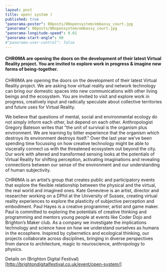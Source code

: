 ```yaml
---
layout: post
title: open( system )
published: true
"panorama-poster": 00posts/00opensystem/embassy_court.jpg
"panorama": 00posts/00opensystem/embassy_court.jpg
"panorama-longitude-speed": 0.01
"panorama-start-angle": 90
#"panorama-user-control": false
---
```



<h4>
<span class="chroma">CHRϴMA</span> are opening the doors on the development of their latest Virtual Reality project. You are invited to explore work in progress &amp; imagine new forms of being-together.
</h4>

<span class="chroma">CHRϴMA</span> are opening the doors on the development of their latest Virtual Reality project. We are asking how virtual reality and network technology can bring our domestic spaces into new communications with other living beings and the ecosystem. You are invited to visit and explore work in progress, creatively input and radically speculate about collective territories and future uses for Virtual Reality.


We believe that questions of mental, social and environmental ecology do not simply inform each other, but depend on each other. Anthropologist Gregory Bateson writes that “the unit of survival is the organism plus environment. We are learning by bitter experience that the organism which destroys its environment destroys itself.” Over the last year we’ve been spending time focussing on how creative technology might be able to viscerally connect us with the threatened ecosystem out beyond the city.  Our work with altered and transformed sensing looks at the potentials of Virtual Reality for shifting perception, activating imaginations and revealing connections between our sense of the environment and our understanding of human subjectivity.

<span class="chroma">CHRϴMA</span> is an artist’s group that creates public and participatory events that explore the flexible relationship between the physical and the virtual, the real world and imagined ones. Kate Genevieve is an artist, director and researcher working on a DPhil at the University of Sussex, creating virtual reality experiences to explore the plasticity of subjective perception and embodiment. Paul Hayes is a creative programmer, artist and game maker. Paul is committed to exploring the potentials of creative thinking and programming and mentors young people at events like Coder Dojo and Brighton’s Maker club. As a company we investigate the implications technology and science have on how we understand ourselves as humans in the ecosphere. Inspired by cybernetics and ecological thinking, our projects collaborate across disciplines, bringing in diverse perspectives from dance to architecture, magic to neuroscience, anthropology to physics.

Details on (Brighton Digital Festival)[http://brightondigitalfestival.co.uk/event/open-system/]
